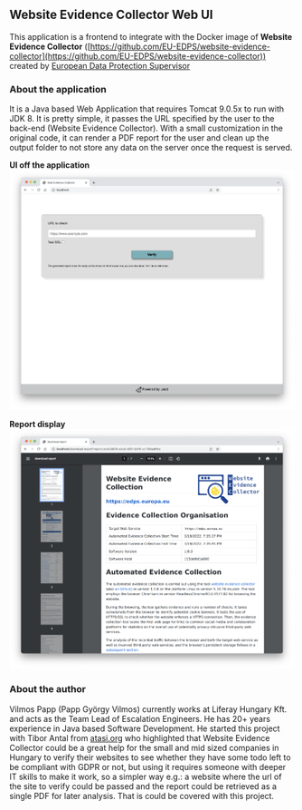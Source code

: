 ## Website Evidence Collector Web UI

This application is a frontend to integrate with the Docker image of **Website Evidence Collector** ([https://github.com/EU-EDPS/website-evidence-collector](https://github.com/EU-EDPS/website-evidence-collector)) created by [European Data Protection Supervisor](https://edps.europa.eu/)

### About the application

It is a Java based Web Application that requires Tomcat 9.0.5x to run with JDK 8. It is pretty simple, it passes the URL specified by the user to the back-end (Website Evidence Collector). With a small customization in the original code, it can render a PDF report for the user and clean up the output folder to not store any data on the server once the request is served.

**UI off the application**
![Web UI](./images/web-ui.png)

**Report display**
![Report display](./images/report.png)

### About the author

Vilmos Papp (Papp György Vilmos) currently works at Liferay Hungary Kft. and acts as the Team Lead of Escalation Engineers. He has 20+ years experience in Java based Software Development. He started this project with Tibor Antal from [atasi.org](https://atasi.org) who highlighted that Website Evidence Collector could be a great help for the small and mid sized companies in Hungary to verify their websites to see whether they have some todo left to be compliant with GDPR or not, but using it requires someone with deeper IT skills to make it work, so a simpler way e.g.: a website where the url of the site to verify could be passed and the report could be retrieved as a single PDF for later analysis. That is could be covered with this project.




